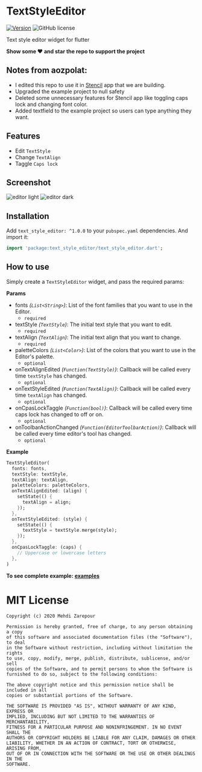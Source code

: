 # TextStyleEditor

[![Version](https://img.shields.io/pub/v/text_style_editor.svg)](https://pub.dev/packages/text_style_editor)
![GitHub license](https://img.shields.io/badge/license-MIT-blue.svg?style=flat)

Text style editor widget for flutter

**Show some ❤️ and star the repo to support the project**

## Notes from aozpolat:

- I edited this repo to use it in [Stencil](https://play.google.com/store/apps/details?id=com.StudioNext.stencil&hl=en_US&gl=US) app that we are building.
- Upgraded the example project to null safety
- Deleted some unnecessary features for Stencil app like toggling caps lock and changing font color.
- Added textfield to the example project so users can type anything they want. 

## Features

- Edit `TextStyle`
- Change `TextAlign`
- Taggle `Caps lock`

## Screenshot

![editor light](https://user-images.githubusercontent.com/8446770/116907239-93193600-ac56-11eb-86b5-80eb5976a0ad.gif)
![editor dark](https://user-images.githubusercontent.com/8446770/116824956-0dd44980-aba2-11eb-8061-2ebe4cb8a7b2.gif)


## Installation

Add `text_style_editor: ^1.0.0` to your `pubspec.yaml` dependencies. And import it:

```dart
import 'package:text_style_editor/text_style_editor.dart';
```

## How to use

Simply create a `TextStyleEditor` widget, and pass the required params:

**Params**

- fonts *(`List<String>`)*: List of the font families that you want to use in the Editor.
  + `required`
- textStyle *(`TextStyle`)*: The initial text style that you want to edit.
  + `required`
- textAlign *(`TextAlign`)*: The initial text align that you want to change.
  + `required`
- paletteColors *(`List<Color>`)*: List of the colors that you want to use in the Editor's palette.
  + `optional`
- onTextAlignEdited *(`Function(TextStyle)`)*: Callback will be called every time `textStyle` has changed.
  + `optional`
- onTextStyleEdited *(`Function(TextAlign)`)*: Callback will be called every time `textAlign` has changed.
  + `optional`
- onCpasLockTaggle *(`Function(bool)`)*: Callback will be called every time caps lock has changed to off or on.
  + `optional`
- onToolbarActionChanged *(`Function(EditorToolbarAction)`)*: Callback will be called every time editor's tool has changed.
  + `optional`


**Example**

```dart
TextStyleEditor(
  fonts: fonts,
  textStyle: textStyle,
  textAlign: textAlign,
  paletteColors: paletteColors,
  onTextAlignEdited: (align) {
    setState(() {
      textAlign = align;
    });
  },
  onTextStyleEdited: (style) {
    setState(() {
      textStyle = textStyle.merge(style);
    });
  },
  onCpasLockTaggle: (caps) {
    // Uppercase or lowercase letters
  },
)
```

**To see complete example: [examples](https://github.com/mehdizarepour/text_style_editor/blob/master/example/lib/main.dart)**

# MIT License

```
Copyright (c) 2020 Mehdi Zarepour

Permission is hereby granted, free of charge, to any person obtaining a copy
of this software and associated documentation files (the "Software"), to deal
in the Software without restriction, including without limitation the rights
to use, copy, modify, merge, publish, distribute, sublicense, and/or sell
copies of the Software, and to permit persons to whom the Software is
furnished to do so, subject to the following conditions:

The above copyright notice and this permission notice shall be included in all
copies or substantial portions of the Software.

THE SOFTWARE IS PROVIDED "AS IS", WITHOUT WARRANTY OF ANY KIND, EXPRESS OR
IMPLIED, INCLUDING BUT NOT LIMITED TO THE WARRANTIES OF MERCHANTABILITY,
FITNESS FOR A PARTICULAR PURPOSE AND NONINFRINGEMENT. IN NO EVENT SHALL THE
AUTHORS OR COPYRIGHT HOLDERS BE LIABLE FOR ANY CLAIM, DAMAGES OR OTHER
LIABILITY, WHETHER IN AN ACTION OF CONTRACT, TORT OR OTHERWISE, ARISING FROM,
OUT OF OR IN CONNECTION WITH THE SOFTWARE OR THE USE OR OTHER DEALINGS IN THE
SOFTWARE.
```
